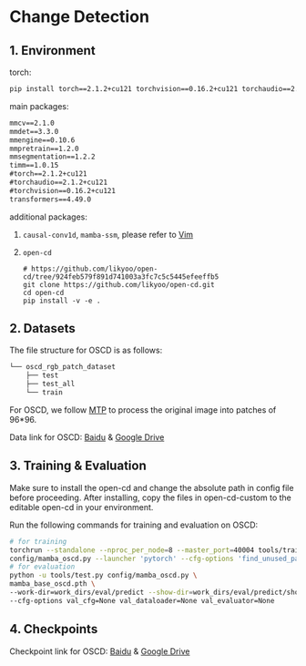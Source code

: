 # Change Detection

## 1. Environment

torch:

```bash
pip install torch==2.1.2+cu121 torchvision==0.16.2+cu121 torchaudio==2.1.2+cu121 --index-url https://download.pytorch.org/whl/cu121
```

main packages:

```txt
mmcv==2.1.0
mmdet==3.3.0
mmengine==0.10.6
mmpretrain==1.2.0
mmsegmentation==1.2.2
timm==1.0.15
#torch==2.1.2+cu121
#torchaudio==2.1.2+cu121
#torchvision==0.16.2+cu121
transformers==4.49.0
```

additional packages:

1. `causal-conv1d`, `mamba-ssm`, please refer to [Vim](https://github.com/hustvl/Vim)

2. `open-cd`

   ```
   # https://github.com/likyoo/open-cd/tree/924feb579f891d741003a3fc7c5c5445efeeffb5
   git clone https://github.com/likyoo/open-cd.git
   cd open-cd
   pip install -v -e .
   ```

## 2. Datasets

The file structure for OSCD  is as follows:

```bash
└── oscd_rgb_patch_dataset
    ├── test
    ├── test_all
    └── train
```

For OSCD, we follow [MTP](https://github.com/ViTAE-Transformer/MTP) to process the original image into patches of 96*96. 

Data link for OSCD: [Baidu](https://pan.baidu.com/s/1dqSYiSje7ue3G1k3mNxv-Q?pwd=x17r) & [Google Drive](https://drive.google.com/drive/folders/183b6K6gk8K3vWAAM7fVhUlPi_dnRVuwM?usp=drive_link)

## 3. Training & Evaluation

Make sure to install the open-cd and change the absolute path in config file before proceeding. After installing, copy the files in open-cd-custom to the  editable open-cd in your environment.

Run the following commands for training and evaluation on OSCD:

```bash
# for training
torchrun --standalone --nproc_per_node=8 --master_port=40004 tools/train.py \
config/mamba_oscd.py --launcher 'pytorch' --cfg-options 'find_unused_parameters'=True
# for evaluation
python -u tools/test.py config/mamba_oscd.py \
mamba_base_oscd.pth \
--work-dir=work_dirs/eval/predict --show-dir=work_dirs/eval/predict/show \
--cfg-options val_cfg=None val_dataloader=None val_evaluator=None
```

## 4. Checkpoints

Checkpoint link for OSCD: [Baidu](https://pan.baidu.com/s/1dqSYiSje7ue3G1k3mNxv-Q?pwd=x17r) & [Google Drive](https://drive.google.com/drive/folders/183b6K6gk8K3vWAAM7fVhUlPi_dnRVuwM?usp=drive_link)